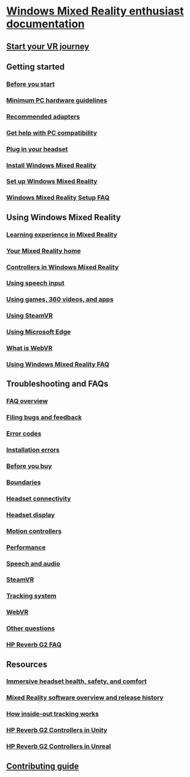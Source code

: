 # [Windows Mixed Reality enthusiast documentation](index.yml)
## [Start your VR journey](vr-journey.md)

## Getting started
### [Before you start](before-you-start.md)
### [Minimum PC hardware guidelines](windows-mixed-reality-minimum-pc-hardware-compatibility-guidelines.md)
### [Recommended adapters](recommended-adapters-for-windows-mixed-reality-capable-pcs.md)
### [Get help with PC compatibility](get-help-with-pc-compatibility.md)
### [Plug in your headset](plug-in-your-headset.md)
### [Install Windows Mixed Reality](install-windows-mixed-reality.md)
### [Set up Windows Mixed Reality](set-up-windows-mixed-reality.md)
### [Windows Mixed Reality Setup FAQ](wmr-setup-faq.yml)

## Using Windows Mixed Reality
### [Learning experience in Mixed Reality](learn-mixed-reality.md)
### [Your Mixed Reality home](your-mixed-reality-home.md)
### [Controllers in Windows Mixed Reality](controllers-in-wmr.md)
### [Using speech input](using-speech-in-wmr.md)
### [Using games, 360 videos, and apps](using-games-and-apps-in-windows-mixed-reality.md)
### [Using SteamVR](using-steamvr-with-windows-mixed-reality.md)
### [Using Microsoft Edge](using-microsoft-edge.md)
### [What is WebVR](webvr.md)
### [Using Windows Mixed Reality FAQ](using-wmr-faq.yml)

## Troubleshooting and FAQs
### [FAQ overview](troubleshooting-windows-mixed-reality.md)
### [Filing bugs and feedback](filing-feedback.md)
### [Error codes](error-codes.md)
### [Installation errors](installation_errors.md)
### [Before you buy](before-you-buy-faqs.md)
### [Boundaries](boundary-questions.md)
### [Headset connectivity](headset-connectivity.md)
### [Headset display](headset-display.md)
### [Motion controllers](motion-controller-problems.md)
### [Performance](performance-questions.md)
### [Speech and audio](speech-and-audio.md)
### [SteamVR](steamvr-questions.md)
### [Tracking system](tracking.md)
### [WebVR](webvr-questions.md)
### [Other questions](other-questions.md)
### [HP Reverb G2 FAQ](reverbG2-faq.yml)

## Resources
### [Immersive headset health, safety, and comfort](wmr-health-safety-comfort.md)
### [Mixed Reality software overview and release history](mixed-reality-software.md)
### [How inside-out tracking works](tracking-system.md)
### [HP Reverb G2 Controllers in Unity](/windows/mixed-reality/develop/unity/unity-reverb-g2-controllers)
### [HP Reverb G2 Controllers in Unreal](/windows/mixed-reality/develop/unreal/unreal-reverb-g2-controllers)

## [Contributing guide](contributing.md)